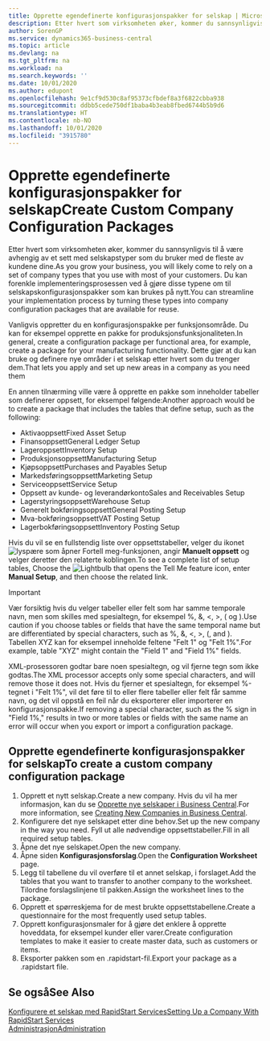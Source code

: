 ```yaml
---
title: Opprette egendefinerte konfigurasjonspakker for selskap | Microsoft-dokumentasjon
description: Etter hvert som virksomheten øker, kommer du sannsynligvis til å være avhengig av et sett med selskapstyper som du bruker med de fleste av kundene dine. Du kan forenkle implementeringsprosessen ved å gjøre disse typene om til selskapskonfigurasjonspakker som kan brukes på nytt.
author: SorenGP
ms.service: dynamics365-business-central
ms.topic: article
ms.devlang: na
ms.tgt_pltfrm: na
ms.workload: na
ms.search.keywords: ''
ms.date: 10/01/2020
ms.author: edupont
ms.openlocfilehash: 9e1cf9d530c8af95373cfbdef8a3f6822cbba938
ms.sourcegitcommit: ddbb5cede750df1baba4b3eab8fbed6744b5b9d6
ms.translationtype: HT
ms.contentlocale: nb-NO
ms.lasthandoff: 10/01/2020
ms.locfileid: "3915780"
---
```

# <a name="create-custom-company-configuration-packages"></a><span data-ttu-id="ae156-104">Opprette egendefinerte konfigurasjonspakker for selskap</span><span class="sxs-lookup"><span data-stu-id="ae156-104">Create Custom Company Configuration Packages</span></span>
<span data-ttu-id="ae156-105">Etter hvert som virksomheten øker, kommer du sannsynligvis til å være avhengig av et sett med selskapstyper som du bruker med de fleste av kundene dine.</span><span class="sxs-lookup"><span data-stu-id="ae156-105">As you grow your business, you will likely come to rely on a set of company types that you use with most of your customers.</span></span> <span data-ttu-id="ae156-106">Du kan forenkle implementeringsprosessen ved å gjøre disse typene om til selskapskonfigurasjonspakker som kan brukes på nytt.</span><span class="sxs-lookup"><span data-stu-id="ae156-106">You can streamline your implementation process by turning these types into company configuration packages that are available for reuse.</span></span>  

<span data-ttu-id="ae156-107">Vanligvis oppretter du en konfigurasjonspakke per funksjonsområde. Du kan for eksempel opprette en pakke for produksjonsfunksjonaliteten.</span><span class="sxs-lookup"><span data-stu-id="ae156-107">In general, create a configuration package per functional area, for example, create a package for your manufacturing functionality.</span></span> <span data-ttu-id="ae156-108">Dette gjør at du kan bruke og definere nye områder i et selskap etter hvert som du trenger dem.</span><span class="sxs-lookup"><span data-stu-id="ae156-108">That lets you apply and set up new areas in a company as you need them</span></span>  

<span data-ttu-id="ae156-109">En annen tilnærming ville være å opprette en pakke som inneholder tabeller som definerer oppsett, for eksempel følgende:</span><span class="sxs-lookup"><span data-stu-id="ae156-109">Another approach would be to create a package that includes the tables that define setup, such as the following:</span></span>  

-   <span data-ttu-id="ae156-110">Aktivaoppsett</span><span class="sxs-lookup"><span data-stu-id="ae156-110">Fixed Asset Setup</span></span>  
-   <span data-ttu-id="ae156-111">Finansoppsett</span><span class="sxs-lookup"><span data-stu-id="ae156-111">General Ledger Setup</span></span>  
-   <span data-ttu-id="ae156-112">Lageroppsett</span><span class="sxs-lookup"><span data-stu-id="ae156-112">Inventory Setup</span></span>  
-   <span data-ttu-id="ae156-113">Produksjonsoppsett</span><span class="sxs-lookup"><span data-stu-id="ae156-113">Manufacturing Setup</span></span>  
-   <span data-ttu-id="ae156-114">Kjøpsoppsett</span><span class="sxs-lookup"><span data-stu-id="ae156-114">Purchases and Payables Setup</span></span>  
-   <span data-ttu-id="ae156-115">Markedsføringsoppsett</span><span class="sxs-lookup"><span data-stu-id="ae156-115">Marketing Setup</span></span>  
-   <span data-ttu-id="ae156-116">Serviceoppsett</span><span class="sxs-lookup"><span data-stu-id="ae156-116">Service Setup</span></span>  
-   <span data-ttu-id="ae156-117">Oppsett av kunde- og leverandørkonto</span><span class="sxs-lookup"><span data-stu-id="ae156-117">Sales and Receivables Setup</span></span>  
-   <span data-ttu-id="ae156-118">Lagerstyringsoppsett</span><span class="sxs-lookup"><span data-stu-id="ae156-118">Warehouse Setup</span></span>  
-   <span data-ttu-id="ae156-119">Generelt bokføringsoppsett</span><span class="sxs-lookup"><span data-stu-id="ae156-119">General Posting Setup</span></span>  
-   <span data-ttu-id="ae156-120">Mva-bokføringsoppsett</span><span class="sxs-lookup"><span data-stu-id="ae156-120">VAT Posting Setup</span></span>  
-   <span data-ttu-id="ae156-121">Lagerbokføringsoppsett</span><span class="sxs-lookup"><span data-stu-id="ae156-121">Inventory Posting Setup</span></span>  

<span data-ttu-id="ae156-122">Hvis du vil se en fullstendig liste over oppsettstabeller, velger du ikonet ![lyspære som åpner Fortell meg-funksjonen](media/ui-search/search_small.png "Fortell hva du vil gjøre"), angir **Manuelt oppsett** og velger deretter den relaterte koblingen.</span><span class="sxs-lookup"><span data-stu-id="ae156-122">To see a complete list of setup tables, Choose the ![Lightbulb that opens the Tell Me feature](media/ui-search/search_small.png "Tell me what you want to do") icon, enter **Manual Setup**, and then choose the related link.</span></span>  

> [!IMPORTANT]
> <span data-ttu-id="ae156-123">Vær forsiktig hvis du velger tabeller eller felt som har samme temporale navn, men som skilles med spesialtegn, for eksempel %, &, <, >, ( og ).</span><span class="sxs-lookup"><span data-stu-id="ae156-123">Use caution if you choose tables or fields that have the same temporal name but are differentiated by special characters, such as %, &, <, >, (, and ).</span></span> <span data-ttu-id="ae156-124">Tabellen XYZ kan for eksempel inneholde feltene "Felt 1" og "Felt 1%".</span><span class="sxs-lookup"><span data-stu-id="ae156-124">For example, table "XYZ" might contain the "Field 1" and "Field 1%" fields.</span></span>
>
> <span data-ttu-id="ae156-125">XML-prosessoren godtar bare noen spesialtegn, og vil fjerne tegn som ikke godtas.</span><span class="sxs-lookup"><span data-stu-id="ae156-125">The XML processor accepts only some special characters, and will remove those it does not.</span></span> <span data-ttu-id="ae156-126">Hvis du fjerner et spesialtegn, for eksempel %-tegnet i "Felt 1%", vil det føre til to eller flere tabeller eller felt får samme navn, og det vil oppstå en feil når du eksporterer eller importerer en konfigurasjonspakke.</span><span class="sxs-lookup"><span data-stu-id="ae156-126">If removing a special character, such as the % sign in "Field 1%," results in two or more tables or fields with the same name an error will occur when you export or import a configuration package.</span></span>

## <a name="to-create-a-custom-company-configuration-package"></a><span data-ttu-id="ae156-127">Opprette egendefinerte konfigurasjonspakker for selskap</span><span class="sxs-lookup"><span data-stu-id="ae156-127">To create a custom company configuration package</span></span>  
1.  <span data-ttu-id="ae156-128">Opprett et nytt selskap.</span><span class="sxs-lookup"><span data-stu-id="ae156-128">Create a new company.</span></span> <span data-ttu-id="ae156-129">Hvis du vil ha mer informasjon, kan du se [Opprette nye selskaper i Business Central](about-new-company.md).</span><span class="sxs-lookup"><span data-stu-id="ae156-129">For more information, see [Creating New Companies in Business Central](about-new-company.md).</span></span>  
3.  <span data-ttu-id="ae156-130">Konfigurere det nye selskapet etter dine behov.</span><span class="sxs-lookup"><span data-stu-id="ae156-130">Set up the new company in the way you need.</span></span> <span data-ttu-id="ae156-131">Fyll ut alle nødvendige oppsettstabeller.</span><span class="sxs-lookup"><span data-stu-id="ae156-131">Fill in all required setup tables.</span></span>  
4.  <span data-ttu-id="ae156-132">Åpne det nye selskapet.</span><span class="sxs-lookup"><span data-stu-id="ae156-132">Open the new company.</span></span>
5. <span data-ttu-id="ae156-133">Åpne siden **Konfigurasjonsforslag**.</span><span class="sxs-lookup"><span data-stu-id="ae156-133">Open the **Configuration Worksheet** page.</span></span>  
6.  <span data-ttu-id="ae156-134">Legg til tabellene du vil overføre til et annet selskap, i forslaget.</span><span class="sxs-lookup"><span data-stu-id="ae156-134">Add the tables that you want to transfer to another company to the worksheet.</span></span> <span data-ttu-id="ae156-135">Tilordne forslagslinjene til pakken.</span><span class="sxs-lookup"><span data-stu-id="ae156-135">Assign the worksheet lines to the package.</span></span>  
7.  <span data-ttu-id="ae156-136">Opprett et spørreskjema for de mest brukte oppsettstabellene.</span><span class="sxs-lookup"><span data-stu-id="ae156-136">Create a questionnaire for the most frequently used setup tables.</span></span>  
8.  <span data-ttu-id="ae156-137">Opprett konfigurasjonsmaler for å gjøre det enklere å opprette hoveddata, for eksempel kunder eller varer.</span><span class="sxs-lookup"><span data-stu-id="ae156-137">Create configuration templates to make it easier to create master data, such as customers or items.</span></span>  
9.  <span data-ttu-id="ae156-138">Eksporter pakken som en .rapidstart-fil.</span><span class="sxs-lookup"><span data-stu-id="ae156-138">Export your package as a .rapidstart file.</span></span>  

## <a name="see-also"></a><span data-ttu-id="ae156-139">Se også</span><span class="sxs-lookup"><span data-stu-id="ae156-139">See Also</span></span>  
[<span data-ttu-id="ae156-140">Konfigurere et selskap med RapidStart Services</span><span class="sxs-lookup"><span data-stu-id="ae156-140">Setting Up a Company With RapidStart Services</span></span>](admin-set-up-a-company-with-rapidstart.md)  
[<span data-ttu-id="ae156-141">Administrasjon</span><span class="sxs-lookup"><span data-stu-id="ae156-141">Administration</span></span>](admin-setup-and-administration.md)
